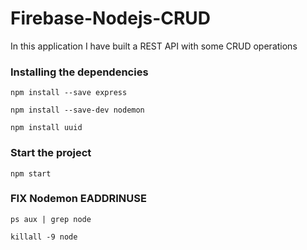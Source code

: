 # Firebase-Nodejs-CRUD
In this application I have built a REST API with some CRUD operations

### Installing the dependencies

```
npm install --save express

npm install --save-dev nodemon

npm install uuid
```



### Start the project

```
npm start
```



### FIX Nodemon EADDRINUSE

```
ps aux | grep node

killall -9 node
```

